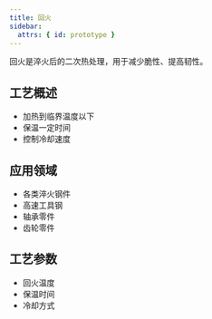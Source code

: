 ```yaml
---
title: 回火
sidebar:
  attrs: { id: prototype }
---
```


回火是淬火后的二次热处理，用于减少脆性、提高韧性。

## 工艺概述
- 加热到临界温度以下
- 保温一定时间
- 控制冷却速度

## 应用领域
- 各类淬火钢件
- 高速工具钢
- 轴承零件
- 齿轮零件

## 工艺参数
- 回火温度
- 保温时间
- 冷却方式